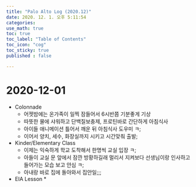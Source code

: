 ```yaml
---
title: "Palo Alto Log (2020.12)"
date: 2020. 12. 1. 오후 5:11:54
categories:
use_math: true
toc: true
toc_label: "Table of Contents"
toc_icon: "cog"
toc_sticky: true
published : false

---
```


# 2020-12-01
* Colonnade
  * 어젯밤에는 온가족이 일찍 잠들어서 6시반쯤 기분좋게 기상
  * 따뜻한 물에 샤워하고 단백질보충제, 프로틴바로 간단하게 아침식사
  * 아이들 애니메이션 틀어서 깨운 뒤 아침식사 도우미 ㅋ;
  * 이어서 양치, 세수, 화장실까지 시키고 시간맞춰 출발;
* <a id="In_Person_Class8"></a>Kinder/Elementary Class
  * 이제는 익숙하게 학교 도착해서 한명씩 교실 입장 ㅋ;
  * 아들이 교실 문 앞에서 잠깐 방황하길래 멀리서 지켜보다 선생님이랑 인사하고 들어가는 모습 보고 안심 ㅋ;
  * 아내랑 바로 집에 돌아와서 집안일;;;
* <a id="EIA_Lesson32"></a>EIA Lesson
  * 
